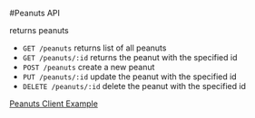 #Peanuts API

returns peanuts

- ```GET /peanuts``` returns list of all peanuts
- ```GET /peanuts/:id``` returns the peanut with the specified id
- ```POST /peanuts``` create a new peanut
- ```PUT /peanuts/:id``` update the peanut with the specified id
- ```DELETE /peanuts/:id``` delete the peanut with the specified id

[Peanuts Client Example](https://github.com/jeremiahalex/peanuts-client)
